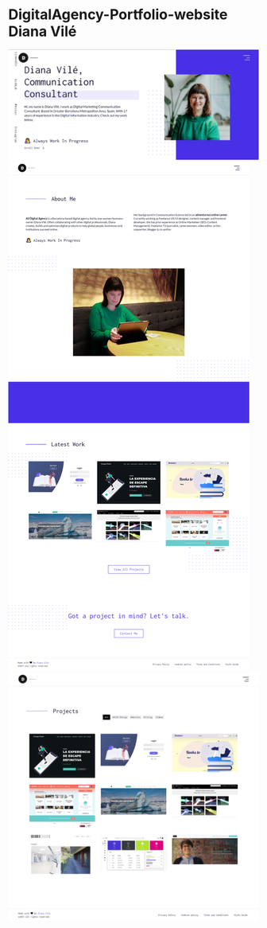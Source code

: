# DigitalAgency-Portfolio-website Diana Vilé

![Diana%20Vile-DigitalAgency-Hero](https://github.com/dianavile/DigitalAgency/blob/main/Diana%20Vile-DigitalAgency-Hero.png)
![About](https://github.com/dianavile/AllDigitalAgency/blob/main/assets/design/About.png)
![Projects](https://github.com/dianavile/AllDigitalAgency/blob/main/assets/design/Projects.png)
